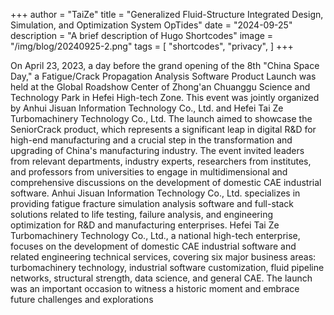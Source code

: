 +++
author = "TaiZe"
title = "Generalized Fluid-Structure Integrated Design, Simulation, and Optimization System OpTides"
date = "2024-09-25"
description = "A brief description of Hugo Shortcodes"
image = "/img/blog/20240925-2.png"
tags = [
    "shortcodes",
    "privacy",
]
+++

On April 23, 2023, a day before the grand opening of the 8th "China Space Day," a Fatigue/Crack Propagation Analysis Software Product Launch was held at the Global Roadshow Center of Zhong'an Chuanggu Science and Technology Park in Hefei High-tech Zone. This event was jointly organized by Anhui Jisuan Information Technology Co., Ltd. and Hefei Tai Ze Turbomachinery Technology Co., Ltd.
The launch aimed to showcase the SeniorCrack product, which represents a significant leap in digital R&D for high-end manufacturing and a crucial step in the transformation and upgrading of China's manufacturing industry. The event invited leaders from relevant departments, industry experts, researchers from institutes, and professors from universities to engage in multidimensional and comprehensive discussions on the development of domestic CAE industrial software.
Anhui Jisuan Information Technology Co., Ltd. specializes in providing fatigue fracture simulation analysis software and full-stack solutions related to life testing, failure analysis, and engineering optimization for R&D and manufacturing enterprises. Hefei Tai Ze Turbomachinery Technology Co., Ltd., a national high-tech enterprise, focuses on the development of domestic CAE industrial software and related engineering technical services, covering six major business areas: turbomachinery technology, industrial software customization, fluid pipeline networks, structural strength, data science, and general CAE.
The launch was an important occasion to witness a historic moment and embrace future challenges and explorations